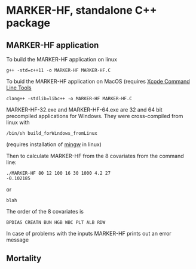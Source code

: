 # MARKER-HF, standalone C++ package

## MARKER-HF application

To build the MARKER-HF application on linux
```
g++ -std=c++11 -o MARKER-HF MARKER-HF.C
```

To buid the MARKER-HF application on MacOS (requires [Xcode Command Line Tools](https://mac.install.guide/commandlinetools/index.html)
```
clang++ -stdlib=libc++ -o MARKER-HF MARKER-HF.C
```

MARKER-HF-32.exe and MARKER-HF-64.exe are 32 and 64 bit precompiled applications
for Windows.  They were cross-compiled from linux with
```
/bin/sh build_forWindows_fromLinux 
```
(requires installation of [mingw](https://arrayfire.com/cross-compile-to-windows-from-linux/) in linux)

Then to calculate  MARKER-HF from the 8 covariates from the command line:
```
./MARKER-HF 80 12 100 16 30 1000 4.2 27
-0.102185
```
or
```
blah
```

The order of the 8 covariates is
```
BPDIAS CREATN BUN HGB WBC PLT ALB RDW
```

In case of problems with the inputs MARKER-HF prints out an error message

## Mortality
